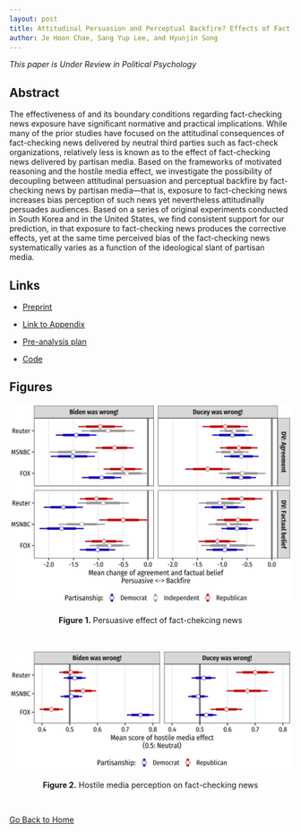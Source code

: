 ```yaml
---
layout: post
title: Attitudinal Persuasion and Perceptual Backfire? Effects of Fact-Checking News Delivered by Partisan Media
author: Je Hoon Chae, Sang Yup Lee, and Hyunjin Song
---
```


*This paper is Under Review in Political Psychology*

## Abstract

The effectiveness of and its boundary conditions regarding fact-checking news exposure have significant normative and practical implications. While many of the prior studies have focused on the attitudinal consequences of fact-checking news delivered by neutral third parties such as fact-check organizations, relatively less is known as to the effect of fact-checking news delivered by partisan media. Based on the frameworks of motivated reasoning and the hostile media effect, we investigate the possibility of decoupling between attitudinal persuasion and perceptual backfire by fact-checking news by partisan media—that is, exposure to fact-checking news increases bias perception of such news yet nevertheless attitudinally persuades audiences. Based on a series of original experiments conducted in South Korea and in the United States, we find consistent support for our prediction, in that exposure to fact-checking news produces the corrective effects, yet at the same time perceived bias of the fact-checking news systematically varies as a function of the ideological slant of partisan media.

## Links

- [Preprint](https://www.dropbox.com/s/nqg9ruoic9jd6eg/preprint.pdf?dl=0)

- [Link to Appendix](https://github.com/revelunt/Fact-check-experiment/blob/main/02_code/appendix.pdf)

- [Pre-analysis plan](https://osf.io/jtbz5)

- [Code](https://github.com/revelunt/Fact-check-experiment)

## Figures

![Persuasive effect of fact-chekcing news](./fact-checking-fig-1.png)
<div align="center"><b>Figure 1.</b> Persuasive effect of fact-chekcing news</div>

<p>&nbsp;</p>


![Hostile media perception on fact-checking news](./fact-checking-fig-2.png)
<div align="center"><b>Figure 2.</b> Hostile media perception on fact-checking news</div>

<p>&nbsp;</p>


[Go Back to Home](https://jehoonchae.github.io)
